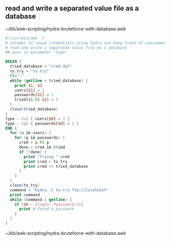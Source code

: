 ## read and write a separated value file as a database
~/kb/awk-scripting/hydra-bruteforce-with-database.awk
```awk
#!/usr/bin/awk -f
# attempt to reuse credentials using hydra and keep track of usernames and passwords tried
# read and write a separated value file as a database
## pass in parameter "type"

BEGIN {
  tried_database = "cred.dat"
  to_try = "to.try"
  FS=":"
  while (getline < tried_database) {
    print $1, $2
    users[$1] = 1
    passwords[$2] = 1
    tried[$1 FS $2] = 1
  }
  close(tried_database)
}
type ~ /u/ { users[$0] = 1 }
type ~ /p/ { passwords[$0] = 1 }
END {
  for (u in users) {
    for (p in passwords) {
      cred = u FS p
      done = cred in tried
      if (!done) {
        print "Trying " cred
        print cred > to_try
        print cred >> tried_database
      }
    }
  }
  close(to_try)
  command = "hydra -C to.try ftp://localhost"
  print command
  while (command | getline) {
    if ($0 ~ /login:.*password:/){
      print # found a password
    }
  }
}
```

~/kb/awk-scripting/hydra-bruteforce-with-database.awk
